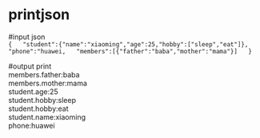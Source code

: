 # printjson  
  
#input json  
`{  
		"student":{"name":"xiaoming","age":25,"hobby":["sleep","eat"]},  
		"phone":"huawei,  
		"members":[{"father":"baba","mother":"mama"}]  
	}`  
 
#output print  
members.father:baba  
members.mother:mama  
student.age:25  
student.hobby:sleep  
student.hobby:eat  
student.name:xiaoming  
phone:huawei  
  
